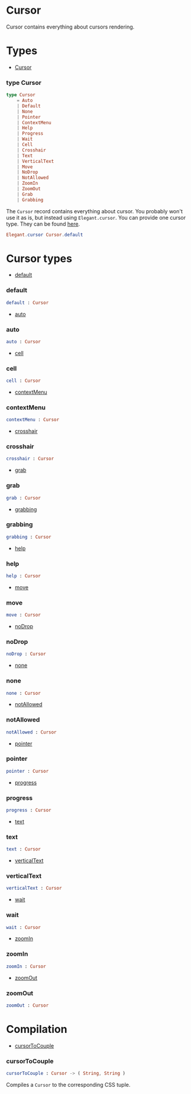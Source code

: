 # Cursor

Cursor contains everything about cursors rendering.


# Types

- [Cursor](#cursor)

### **type Cursor**
```elm
type Cursor   
    = Auto   
    | Default   
    | None   
    | Pointer   
    | ContextMenu   
    | Help   
    | Progress   
    | Wait   
    | Cell   
    | Crosshair   
    | Text   
    | VerticalText   
    | Move   
    | NoDrop   
    | NotAllowed   
    | ZoomIn   
    | ZoomOut   
    | Grab   
    | Grabbing 
```

The `Cursor` record contains everything about cursor.
You probably won't use it as is, but instead using `Elegant.cursor`.
You can provide one cursor type. They can be found [here](https://developer.mozilla.org/en/docs/Web/CSS/cursor).

```elm
Elegant.cursor Cursor.default
```


# Cursor types

- [default](#default)

### **default**
```elm
default : Cursor

```


- [auto](#auto)

### **auto**
```elm
auto : Cursor

```


- [cell](#cell)

### **cell**
```elm
cell : Cursor

```


- [contextMenu](#contextmenu)

### **contextMenu**
```elm
contextMenu : Cursor

```


- [crosshair](#crosshair)

### **crosshair**
```elm
crosshair : Cursor

```


- [grab](#grab)

### **grab**
```elm
grab : Cursor

```


- [grabbing](#grabbing)

### **grabbing**
```elm
grabbing : Cursor

```


- [help](#help)

### **help**
```elm
help : Cursor

```


- [move](#move)

### **move**
```elm
move : Cursor

```


- [noDrop](#nodrop)

### **noDrop**
```elm
noDrop : Cursor

```


- [none](#none)

### **none**
```elm
none : Cursor

```


- [notAllowed](#notallowed)

### **notAllowed**
```elm
notAllowed : Cursor

```


- [pointer](#pointer)

### **pointer**
```elm
pointer : Cursor

```


- [progress](#progress)

### **progress**
```elm
progress : Cursor

```


- [text](#text)

### **text**
```elm
text : Cursor

```


- [verticalText](#verticaltext)

### **verticalText**
```elm
verticalText : Cursor

```


- [wait](#wait)

### **wait**
```elm
wait : Cursor

```


- [zoomIn](#zoomin)

### **zoomIn**
```elm
zoomIn : Cursor

```


- [zoomOut](#zoomout)

### **zoomOut**
```elm
zoomOut : Cursor

```




# Compilation

- [cursorToCouple](#cursortocouple)

### **cursorToCouple**
```elm
cursorToCouple : Cursor -> ( String, String )

```

Compiles a `Cursor` to the corresponding CSS tuple.

